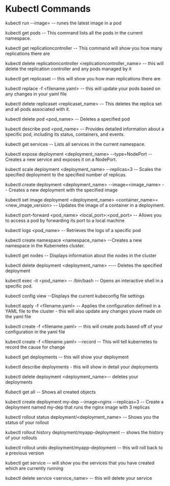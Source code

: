 # Kubectl Commands

kubectl run <name> --image=<name> -- runes the latest image in a pod

kubectl get pods -- This command lists all the pods in the current namespace.

kubectl get replicationcontroller --  This command will show you how many replications there are

kubectl delete replicationcontroller <replicationcontroller_name> -- this will delete the replication controller and any pods managed by it

kubectl get replicaset --  this will show you how man replications there are

kubectl replace -f <filename.yaml> -- this will update your pods based on any changes in your yaml file

kubectl delete replicaset <replicaset_name> -- This deletes the replica set and all pods associated with it.

kubectl delete pod <pod_name> -- Deletes a specified pod

kubectl describe pod <pod_name> -- Provides detailed information about a specific pod, including its status, containers, and events.

kubectl get services -- Lists all services in the current namespace.

kubectl expose deployment <deployment_name> --type=NodePort -- Creates a new service and exposes it on a NodePort.

kubectl scale deployment <deployment_name> --replicas=3 -- Scales the specified deployment to the specified number of replicas.

kubectl create deployment <deployment_name> --image=<image_name> -- Creates a new deployment with the specified image

kubectl set image deployment <deployment_name> <container_name>=<new_image_version> -- Updates the image of a container in a deployment.

kubectl port-forward <pod_name> <local_port>:<pod_port> -- Allows you to access a pod by forwarding its port to a local machine

kubectl logs <pod_name> -- Retrieves the logs of a specific pod 

kubectl create namespace <namespace_name> --Creates a new namespace in the Kubernetes cluster.

kubectl get nodes -- Displays information about the nodes in the cluster

kubectl delete deployment <deployment_name> ---- Deletes the specified deployment

kubectl exec -it <pod_name> -- /bin/bash -- Opens an interactive shell in a specific pod.

kubectl config view --Displays the current kubeconfig file settings

kubectl apply -f <filename.yaml> -- Applies the configuration defined in a YAML file to the cluster - this will also update any changes youve made on the yaml file

kubectl create -f <filename.yaml> -- this will create pods based off of your configuration in the yaml file

kubectl create -f <filename.yaml> --record -- This will tell kubernetes to record the cause for change

kubectl get deployments -- this will show your deployment

kubectl describe deployments - this will show in detail your deployments 

kubectl delete deployment <deployment_name>-- deletes your deployments 

Kubectl get all -- Shows all created objects

kubectl create deployment my-dep --image=nginx --replicas=3 -- Create a deployment named my-dep that runs the nginx image with 3 replicas

kubectl rollout status deployment/<deployment_name> -- Shows you the status of your rollout

kubectl rollout history deployment/myapp-deployment -- shows the history of your rollouts

kubectl rollout undo deployment/myapp-deployment -- this will roll back to a previous version

kubectl get service -- will show you the services that you have created which are currently running

kubectl delete service <service_name> -- this will delete your service